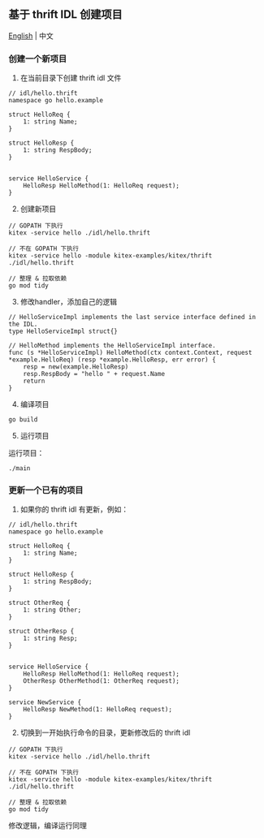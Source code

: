 ## 基于 thrift IDL 创建项目

[English](README.md) | 中文

### 创建一个新项目

1.  在当前目录下创建 thrift idl 文件

```
// idl/hello.thrift
namespace go hello.example

struct HelloReq {
    1: string Name;
}

struct HelloResp {
    1: string RespBody;
}


service HelloService {
    HelloResp HelloMethod(1: HelloReq request);
}
```

2.  创建新项目

```
// GOPATH 下执行
kitex -service hello ./idl/hello.thrift

// 不在 GOPATH 下执行
kitex -service hello -module kitex-examples/kitex/thrift ./idl/hello.thrift

// 整理 & 拉取依赖
go mod tidy
```

3.  修改handler，添加自己的逻辑

```
// HelloServiceImpl implements the last service interface defined in the IDL.
type HelloServiceImpl struct{}

// HelloMethod implements the HelloServiceImpl interface.
func (s *HelloServiceImpl) HelloMethod(ctx context.Context, request *example.HelloReq) (resp *example.HelloResp, err error) {
	resp = new(example.HelloResp)
	resp.RespBody = "hello " + request.Name
	return
}
```

4.  编译项目

```
go build
```

5.  运行项目

运行项目：

```
./main
```

### 更新一个已有的项目

1.  如果你的 thrift idl 有更新，例如：

```
// idl/hello.thrift
namespace go hello.example

struct HelloReq {
    1: string Name;
}

struct HelloResp {
    1: string RespBody;
}

struct OtherReq {
    1: string Other;
}

struct OtherResp {
    1: string Resp;
}


service HelloService {
    HelloResp HelloMethod(1: HelloReq request);
    OtherResp OtherMethod(1: OtherReq request);
}

service NewService {
    HelloResp NewMethod(1: HelloReq request);
}
```

2.  切换到一开始执行命令的目录，更新修改后的 thrift idl

```
// GOPATH 下执行
kitex -service hello ./idl/hello.thrift

// 不在 GOPATH 下执行
kitex -service hello -module kitex-examples/kitex/thrift ./idl/hello.thrift

// 整理 & 拉取依赖
go mod tidy
```

修改逻辑，编译运行同理